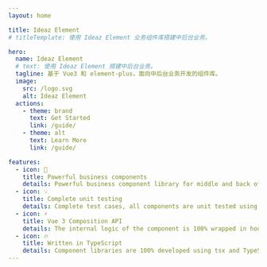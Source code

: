 ```yaml
---
layout: home

title: Ideaz Element
# titleTemplate: 使用 Ideaz Element 业务组件库搭建中后台业务。

hero:
  name: Ideaz Element
  # text: 使用 Ideaz Element 搭建中后台业务。
  tagline: 基于 Vue3 和 element-plus，面向中后台业务开发的组件库。
  image:
    src: /logo.svg
    alt: Ideaz Element
  actions:
    - theme: brand
      text: Get Started
      link: /guide/
    - theme: alt
      text: Learn More
      link: /guide/

features:
  - icon: 💪
    title: Powerful business components
    details: Powerful business component library for middle and back office business.
  - icon: 💡
    title: Complete unit testing
    details: Complete test cases, all components are unit tested using Vitest.
  - icon: ⚡️
    title: Vue 3 Composition API
    details: The internal logic of the component is 100% wrapped in hooks.
  - icon: 🔥
    title: Written in TypeScript
    details: Component libraries are 100% developed using tsx and TypeScript.
---
```

